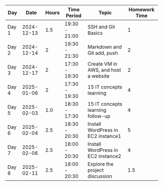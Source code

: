 | Day   | Date       | Hours | Time Period  | Topic                           | Homework Time        |
|-------|------------|-------|--------------|---------------------------------|----------------------|
| Day 1 | 2024-12-13 | 1.5   | 19:30 - 21:00 | SSH and Git Basics              | 1                    |
| Day 2 | 2024-12-14 | 2     | 19:30 - 21:30 | Markdown and Git add, push      | 2                    |
| Day 3 | 2024-12-17 | 2     | 17:30 - 19:30 | Create VM in AWS, and host a website | 2                    |
| Day 4 | 2025-01-06 | 2     | 17:30 - 19:30 | 15 IT concepts learning         | 4                    |
| Day 5 | 2025-02-03 | 1.0   | 18:30 - 17:30 | 15 IT concepts learning follow-up| 4                    |
| Day 6 | 2025-02-04 | 2.5   | 18:30 - 20:30 | Install WordPress in EC2 instance1| 5                    |
| Day 7 | 2025-02-06 | 2.5   | 18:00 - 20:30 | Install WordPress in EC2 instance2| 4                    |
| Day 8 | 2025-02-11 | 2.5   | 18:00 - 20:30 | Explore the project discussion  | 1.5                  |
